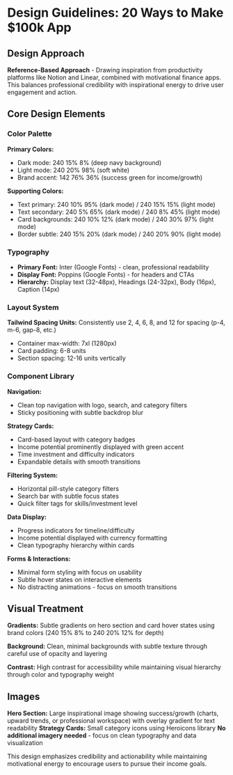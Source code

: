 # Design Guidelines: 20 Ways to Make $100k App

## Design Approach
**Reference-Based Approach** - Drawing inspiration from productivity platforms like Notion and Linear, combined with motivational finance apps. This balances professional credibility with inspirational energy to drive user engagement and action.

## Core Design Elements

### Color Palette
**Primary Colors:**
- Dark mode: 240 15% 8% (deep navy background)
- Light mode: 240 20% 98% (soft white)
- Brand accent: 142 76% 36% (success green for income/growth)

**Supporting Colors:**
- Text primary: 240 10% 95% (dark mode) / 240 15% 15% (light mode)
- Text secondary: 240 5% 65% (dark mode) / 240 8% 45% (light mode)
- Card backgrounds: 240 10% 12% (dark mode) / 240 30% 97% (light mode)
- Border subtle: 240 15% 20% (dark mode) / 240 20% 90% (light mode)

### Typography
- **Primary Font:** Inter (Google Fonts) - clean, professional readability
- **Display Font:** Poppins (Google Fonts) - for headers and CTAs
- **Hierarchy:** Display text (32-48px), Headings (24-32px), Body (16px), Caption (14px)

### Layout System
**Tailwind Spacing Units:** Consistently use 2, 4, 6, 8, and 12 for spacing (p-4, m-6, gap-8, etc.)
- Container max-width: 7xl (1280px)
- Card padding: 6-8 units
- Section spacing: 12-16 units vertically

### Component Library

**Navigation:**
- Clean top navigation with logo, search, and category filters
- Sticky positioning with subtle backdrop blur

**Strategy Cards:**
- Card-based layout with category badges
- Income potential prominently displayed with green accent
- Time investment and difficulty indicators
- Expandable details with smooth transitions

**Filtering System:**
- Horizontal pill-style category filters
- Search bar with subtle focus states
- Quick filter tags for skills/investment level

**Data Display:**
- Progress indicators for timeline/difficulty
- Income potential displayed with currency formatting
- Clean typography hierarchy within cards

**Forms & Interactions:**
- Minimal form styling with focus on usability
- Subtle hover states on interactive elements
- No distracting animations - focus on smooth transitions

## Visual Treatment

**Gradients:**
Subtle gradients on hero section and card hover states using brand colors (240 15% 8% to 240 20% 12% for depth)

**Background:**
Clean, minimal backgrounds with subtle texture through careful use of opacity and layering

**Contrast:**
High contrast for accessibility while maintaining visual hierarchy through color and typography weight

## Images
**Hero Section:** Large inspirational image showing success/growth (charts, upward trends, or professional workspace) with overlay gradient for text readability
**Strategy Cards:** Small category icons using Heroicons library
**No additional imagery needed** - focus on clean typography and data visualization

This design emphasizes credibility and actionability while maintaining motivational energy to encourage users to pursue their income goals.